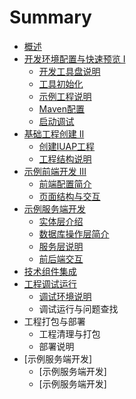 # Summary

* [概述](README.md)
* [开发环境配置与快速预览 I](part1/README.md)
   * [开发工具盘说明](part1/writing.md)
   * [工具初始化](part1/gitbook.md)
   * [示例工程说明](part1/shiligongchengmd.md)
   * [Maven配置](part1/mavenpei_zhi.md)
   * [启动调试](part1/qi_dong_diao_shi.md)
* [基础工程创建 II](part2/README.md)
   * [创建IUAP工程](part2/chuang_jian_iuap_gong_cheng.md)
   * [工程结构说明](part2/gong_cheng_jie_gou_shuo_ming.md)
* [示例前端开发 III](shi_li_qian_duan_kai_fa_iii.md)
   * [前端配置简介](qian_duan_pei_zhi_jian_jie.md)
   * [页面结构与交互](ye_mian_jie_gou_yu_jiao_hu.md)
* [示例服务端开发](shi_li_fu_wu_duan_kai_fa.md)
   * [实体层介绍](shi_ti_ceng_jie_shao.md)
   * [数据库操作层简介](shu_ju_ku_cao_zuo_ceng_jian_jie.md)
   * [服务层说明](fu_wu_ceng_shuo_ming.md)
   * [前后端交互](qian_hou_duan_jiao_hu.md)
* [技术组件集成](ji_zhu_zu_jian_ji_cheng.md)
* [工程调试运行](gong_cheng_diao_shi_yun_xing.md)
   * [调试环境说明](diao_shi_huan_jing_shuo_ming.md)
   * 调试运行与问题查找
* 工程打包与部署
   * 工程清理与打包
   * 部署说明
* [示例服务端开发]
   * [示例服务端开发]
   * [示例服务端开发]


